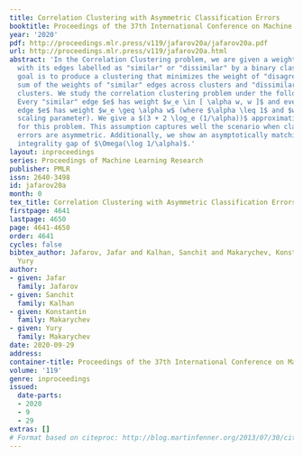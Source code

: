```yaml
---
title: Correlation Clustering with Asymmetric Classification Errors
booktitle: Proceedings of the 37th International Conference on Machine Learning
year: '2020'
pdf: http://proceedings.mlr.press/v119/jafarov20a/jafarov20a.pdf
url: http://proceedings.mlr.press/v119/jafarov20a.html
abstract: 'In the Correlation Clustering problem, we are given a weighted graph $G$
  with its edges labelled as "similar" or "dissimilar" by a binary classifier. The
  goal is to produce a clustering that minimizes the weight of "disagreements": the
  sum of the weights of "similar" edges across clusters and "dissimilar" edges within
  clusters. We study the correlation clustering problem under the following assumption:
  Every "similar" edge $e$ has weight $w_e \in [ \alpha w, w ]$ and every "dissimilar"
  edge $e$ has weight $w_e \geq \alpha w$ (where $\alpha \leq 1$ and $w > 0$ is a
  scaling parameter). We give a $(3 + 2 \log_e (1/\alpha))$ approximation algorithm
  for this problem. This assumption captures well the scenario when classification
  errors are asymmetric. Additionally, we show an asymptotically matching Linear Programming
  integrality gap of $\Omega(\log 1/\alpha)$.'
layout: inproceedings
series: Proceedings of Machine Learning Research
publisher: PMLR
issn: 2640-3498
id: jafarov20a
month: 0
tex_title: Correlation Clustering with Asymmetric Classification Errors
firstpage: 4641
lastpage: 4650
page: 4641-4650
order: 4641
cycles: false
bibtex_author: Jafarov, Jafar and Kalhan, Sanchit and Makarychev, Konstantin and Makarychev,
  Yury
author:
- given: Jafar
  family: Jafarov
- given: Sanchit
  family: Kalhan
- given: Konstantin
  family: Makarychev
- given: Yury
  family: Makarychev
date: 2020-09-29
address: 
container-title: Proceedings of the 37th International Conference on Machine Learning
volume: '119'
genre: inproceedings
issued:
  date-parts:
  - 2020
  - 9
  - 29
extras: []
# Format based on citeproc: http://blog.martinfenner.org/2013/07/30/citeproc-yaml-for-bibliographies/
---
```

